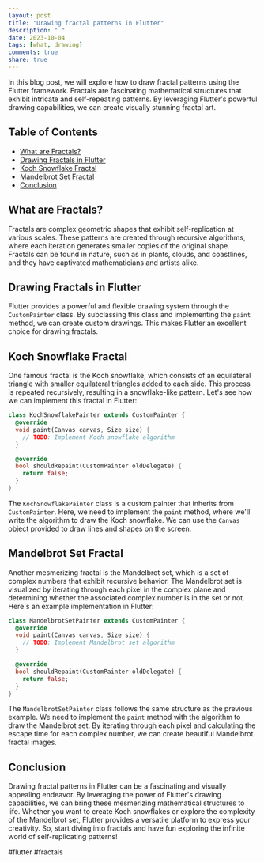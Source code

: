 ```yaml
---
layout: post
title: "Drawing fractal patterns in Flutter"
description: " "
date: 2023-10-04
tags: [what, drawing]
comments: true
share: true
---
```


In this blog post, we will explore how to draw fractal patterns using the Flutter framework. Fractals are fascinating mathematical structures that exhibit intricate and self-repeating patterns. By leveraging Flutter's powerful drawing capabilities, we can create visually stunning fractal art.

## Table of Contents
- [What are Fractals?](#what-are-fractals)
- [Drawing Fractals in Flutter](#drawing-fractals-in-flutter)
- [Koch Snowflake Fractal](#koch-snowflake-fractal)
- [Mandelbrot Set Fractal](#mandelbrot-set-fractal)
- [Conclusion](#conclusion)

## What are Fractals?
Fractals are complex geometric shapes that exhibit self-replication at various scales. These patterns are created through recursive algorithms, where each iteration generates smaller copies of the original shape. Fractals can be found in nature, such as in plants, clouds, and coastlines, and they have captivated mathematicians and artists alike.

## Drawing Fractals in Flutter
Flutter provides a powerful and flexible drawing system through the `CustomPainter` class. By subclassing this class and implementing the `paint` method, we can create custom drawings. This makes Flutter an excellent choice for drawing fractals.

## Koch Snowflake Fractal
One famous fractal is the Koch snowflake, which consists of an equilateral triangle with smaller equilateral triangles added to each side. This process is repeated recursively, resulting in a snowflake-like pattern. Let's see how we can implement this fractal in Flutter:

```dart
class KochSnowflakePainter extends CustomPainter {
  @override
  void paint(Canvas canvas, Size size) {
    // TODO: Implement Koch snowflake algorithm
  }

  @override
  bool shouldRepaint(CustomPainter oldDelegate) {
    return false;
  }
}
```
The `KochSnowflakePainter` class is a custom painter that inherits from `CustomPainter`. Here, we need to implement the `paint` method, where we'll write the algorithm to draw the Koch snowflake. We can use the `Canvas` object provided to draw lines and shapes on the screen.

## Mandelbrot Set Fractal
Another mesmerizing fractal is the Mandelbrot set, which is a set of complex numbers that exhibit recursive behavior. The Mandelbrot set is visualized by iterating through each pixel in the complex plane and determining whether the associated complex number is in the set or not. Here's an example implementation in Flutter:

```dart
class MandelbrotSetPainter extends CustomPainter {
  @override
  void paint(Canvas canvas, Size size) {
    // TODO: Implement Mandelbrot set algorithm
  }

  @override
  bool shouldRepaint(CustomPainter oldDelegate) {
    return false;
  }
}
```
The `MandelbrotSetPainter` class follows the same structure as the previous example. We need to implement the `paint` method with the algorithm to draw the Mandelbrot set. By iterating through each pixel and calculating the escape time for each complex number, we can create beautiful Mandelbrot fractal images.

## Conclusion
Drawing fractal patterns in Flutter can be a fascinating and visually appealing endeavor. By leveraging the power of Flutter's drawing capabilities, we can bring these mesmerizing mathematical structures to life. Whether you want to create Koch snowflakes or explore the complexity of the Mandelbrot set, Flutter provides a versatile platform to express your creativity. So, start diving into fractals and have fun exploring the infinite world of self-replicating patterns!

\#flutter #fractals
